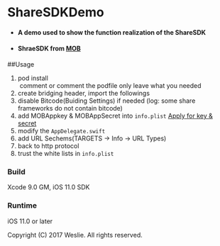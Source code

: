 # ShareSDKDemo

* #### A demo used to show the function realization of the ShareSDK    
* #### ShraeSDK from [MOB](http://www.mob.com)     


##Usage
1. pod install    
  comment or comment the podfile only leave what you needed    
 2. create bridging header, import the followings    
 3. disable Bitcode(Buiding Settings) if needed (log: some share frameworks do not contain bitcode)    
 4. add MOBAppkey & MOBAppSecret into `info.plist` [Apply for key & secret](http://www.mob.com)    
 5. modify the `AppDelegate.swift`     
 6. add URL Sechems(TARGETS -> Info -> URL Types)    
 7. back to http protocol    
 8. trust the white lists in `info.plist`    


### Build

Xcode 9.0 GM, iOS 11.0 SDK

### Runtime

iOS 11.0 or later

Copyright (C) 2017 Weslie. All rights reserved.


